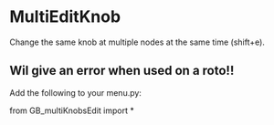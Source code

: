 # MultiEditKnob
Change the same knob at multiple nodes at the same time (shift+e).
## Wil give an error when used on a roto!! 

Add the following to your menu.py: 

from GB_multiKnobsEdit import *
